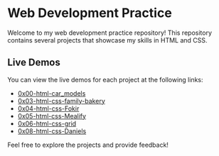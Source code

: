 # Web Development Practice

Welcome to my web development practice repository! This repository contains several projects that showcase my skills in HTML and CSS.

## Live Demos

You can view the live demos for each project at the following links:

- [0x00-html-car_models](https://mahmudlabib.github.io/webdev-practice/0x00-html-car_models/)
- [0x03-html-css-family-bakery](https://mahmudlabib.github.io/webdev-practice/0x03-html-css-family-bakery/)
- [0x04-html-css-Fokir](https://mahmudlabib.github.io/webdev-practice/0x04-html-css-Fokir/)
- [0x05-html-css-Mealify](https://mahmudlabib.github.io/webdev-practice/0x05-html-css-Mealify/)
- [0x06-html-css-grid](https://mahmudlabib.github.io/webdev-practice/0x06-html-css-grid/)
- [0x08-html-css-Daniels](https://mahmudlabib.github.io/webdev-practice/0x08-html-css-Daniels/)

Feel free to explore the projects and provide feedback!
